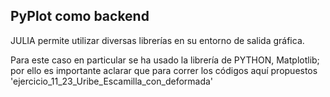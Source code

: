 ## PyPlot como backend

JULIA permite utilizar diversas librerías en su entorno de salida gráfica.

Para este caso en particular se ha usado la librería de PYTHON, Matplotlib; por ello es importante aclarar que para correr los códigos aquí propuestos 
'ejercicio_11_23_Uribe_Escamilla_con_deformada'










